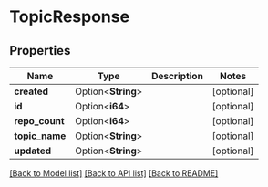 # TopicResponse

## Properties

Name | Type | Description | Notes
------------ | ------------- | ------------- | -------------
**created** | Option<**String**> |  | [optional]
**id** | Option<**i64**> |  | [optional]
**repo_count** | Option<**i64**> |  | [optional]
**topic_name** | Option<**String**> |  | [optional]
**updated** | Option<**String**> |  | [optional]

[[Back to Model list]](../README.md#documentation-for-models) [[Back to API list]](../README.md#documentation-for-api-endpoints) [[Back to README]](../README.md)


